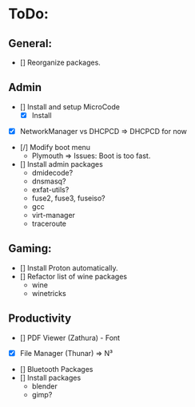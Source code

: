 # ToDo:
## General:
- [] Reorganize packages.

## Admin
- [] Install and setup MicroCode
  - [X] Install
- [X] NetworkManager vs DHCPCD => DHCPCD for now
- [/] Modify boot menu
  - Plymouth => Issues: Boot is too fast.
- [] Install admin packages
  - dmidecode?
  - dnsmasq?
  - exfat-utils?
  - fuse2, fuse3, fuseiso?
  - gcc
  - virt-manager
  - traceroute

## Gaming:
- [] Install Proton automatically.
- [] Refactor list of wine packages
  - wine
  - winetricks

## Productivity
- [] PDF Viewer (Zathura) - Font
- [X] File Manager (Thunar) => N³
- [] Bluetooth Packages
- [] Install packages
  - blender
  - gimp?